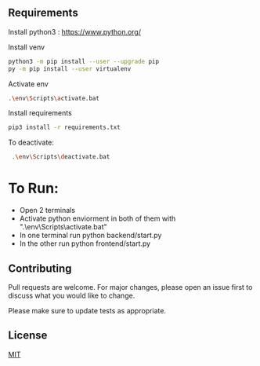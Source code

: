 ## Requirements 

Install python3 : https://www.python.org/

Install venv

```bash
python3 -m pip install --user --upgrade pip
py -m pip install --user virtualenv
```
Activate env

```bash
.\env\Scripts\activate.bat
```

Install requirements

```bash
pip3 install -r requirements.txt
```

To deactivate:

```bash
 .\env\Scripts\deactivate.bat
```

# To Run:

 * Open 2 terminals
 * Activate python enviorment in both of them with ".\env\Scripts\activate.bat"
 * In one terminal run python backend/start.py
 * In the other run python frontend/start.py

## Contributing
Pull requests are welcome. For major changes, please open an issue first to discuss what you would like to change.

Please make sure to update tests as appropriate.

## License
[MIT](https://choosealicense.com/licenses/mit/)